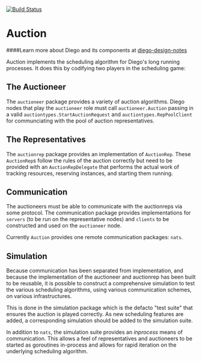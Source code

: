 [![Build Status](https://travis-ci.org/cloudfoundry-incubator/auction.svg)](https://travis-ci.org/cloudfoundry-incubator/auction)

# Auction

####Learn more about Diego and its components at [diego-design-notes](https://github.com/cloudfoundry-incubator/diego-design-notes)

Auction implements the scheduling algorithm for Diego's long running processes.  It does this by codifying two players in the scheduling game:

## The Auctioneer

The `auctioneer` package provides a variety of auction algorithms.  Diego nodes that play the `auctioneer` role must call `auctioneer.Auction` passing in a valid `auctiontypes.StartAuctionRequest` and `auctiontypes.RepPoolClient` for communciating with the pool of auction representatives.

## The Representatives

The `auctionrep` package provides an implementation of `AuctionRep`.  These `AuctionRep`s follow the rules of the auction correctly but need to be provided with an `AuctionRepDelegate` that performs the actual work of tracking resources, reserving instances, and starting them running.

## Communication

The auctioneers must be able to communicate with the auctionreps via some protocol.  The communication package provides implementations for `servers` (to be run on the representative nodes) and `clients` to be constructed and used on the `auctioneer` node.

Currently `Auction` provides one remote communication packages: `nats`.

## Simulation

Because communication has been separated from implementation, and because the implementation of the auctioneer and auctionrep has been built to be reusable, it is possible to construct a comprehensive simulation to test the various scheduling algorithms, using various communication schemes, on various infrastructures.

This is done in the simulation package which is the defacto "test suite" that ensures the auction is played correctly.  As new scheduling features are added, a corresponding simulation should be added to the simulation suite.

In addition to `nats`, the simulation suite provides an *inprocess* means of communication.  This allows a feel of representatives and auctioneers to be started as goroutines in-process and allows for rapid iteration on the underlying scheduling algorithm.
